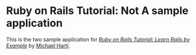 # Ruby on Rails Tutorial: Not A  sample application

This is the two sample application for [*Ruby on Rails Tutorial: Learn Rails by Example*](http://railstutorial.org/) by [Michael Hartl](http://michaelhartl.com/).

